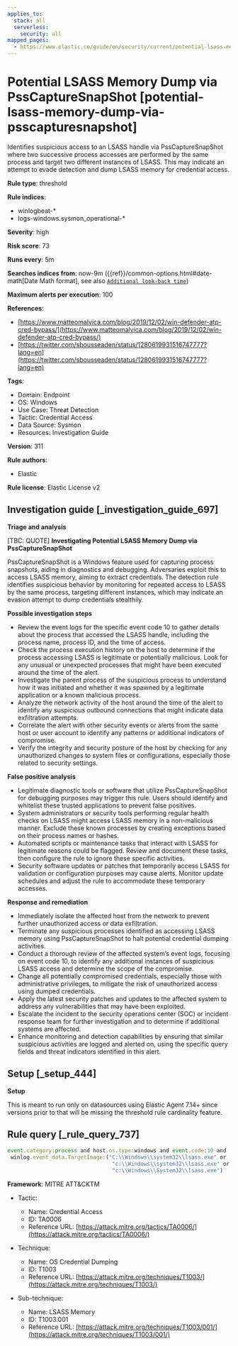 ```yaml
---
applies_to:
  stack: all
  serverless:
    security: all
mapped_pages:
  - https://www.elastic.co/guide/en/security/current/potential-lsass-memory-dump-via-psscapturesnapshot.html
---
```


# Potential LSASS Memory Dump via PssCaptureSnapShot [potential-lsass-memory-dump-via-psscapturesnapshot]

Identifies suspicious access to an LSASS handle via PssCaptureSnapShot where two successive process accesses are performed by the same process and target two different instances of LSASS. This may indicate an attempt to evade detection and dump LSASS memory for credential access.

**Rule type**: threshold

**Rule indices**:

* winlogbeat-*
* logs-windows.sysmon_operational-*

**Severity**: high

**Risk score**: 73

**Runs every**: 5m

**Searches indices from**: now-9m ({{ref}}/common-options.html#date-math[Date Math format], see also [`Additional look-back time`](docs-content://solutions/security/detect-and-alert/create-detection-rule.md#rule-schedule))

**Maximum alerts per execution**: 100

**References**:

* [https://www.matteomalvica.com/blog/2019/12/02/win-defender-atp-cred-bypass/](https://www.matteomalvica.com/blog/2019/12/02/win-defender-atp-cred-bypass/)
* [https://twitter.com/sbousseaden/status/1280619931516747777?lang=en](https://twitter.com/sbousseaden/status/1280619931516747777?lang=en)

**Tags**:

* Domain: Endpoint
* OS: Windows
* Use Case: Threat Detection
* Tactic: Credential Access
* Data Source: Sysmon
* Resources: Investigation Guide

**Version**: 311

**Rule authors**:

* Elastic

**Rule license**: Elastic License v2

## Investigation guide [_investigation_guide_697]

**Triage and analysis**

[TBC: QUOTE]
**Investigating Potential LSASS Memory Dump via PssCaptureSnapShot**

PssCaptureSnapShot is a Windows feature used for capturing process snapshots, aiding in diagnostics and debugging. Adversaries exploit this to access LSASS memory, aiming to extract credentials. The detection rule identifies suspicious behavior by monitoring for repeated access to LSASS by the same process, targeting different instances, which may indicate an evasion attempt to dump credentials stealthily.

**Possible investigation steps**

* Review the event logs for the specific event code 10 to gather details about the process that accessed the LSASS handle, including the process name, process ID, and the time of access.
* Check the process execution history on the host to determine if the process accessing LSASS is legitimate or potentially malicious. Look for any unusual or unexpected processes that might have been executed around the time of the alert.
* Investigate the parent process of the suspicious process to understand how it was initiated and whether it was spawned by a legitimate application or a known malicious process.
* Analyze the network activity of the host around the time of the alert to identify any suspicious outbound connections that might indicate data exfiltration attempts.
* Correlate the alert with other security events or alerts from the same host or user account to identify any patterns or additional indicators of compromise.
* Verify the integrity and security posture of the host by checking for any unauthorized changes to system files or configurations, especially those related to security settings.

**False positive analysis**

* Legitimate diagnostic tools or software that utilize PssCaptureSnapShot for debugging purposes may trigger this rule. Users should identify and whitelist these trusted applications to prevent false positives.
* System administrators or security tools performing regular health checks on LSASS might access LSASS memory in a non-malicious manner. Exclude these known processes by creating exceptions based on their process names or hashes.
* Automated scripts or maintenance tasks that interact with LSASS for legitimate reasons could be flagged. Review and document these tasks, then configure the rule to ignore these specific activities.
* Security software updates or patches that temporarily access LSASS for validation or configuration purposes may cause alerts. Monitor update schedules and adjust the rule to accommodate these temporary accesses.

**Response and remediation**

* Immediately isolate the affected host from the network to prevent further unauthorized access or data exfiltration.
* Terminate any suspicious processes identified as accessing LSASS memory using PssCaptureSnapShot to halt potential credential dumping activities.
* Conduct a thorough review of the affected system’s event logs, focusing on event code 10, to identify any additional instances of suspicious LSASS access and determine the scope of the compromise.
* Change all potentially compromised credentials, especially those with administrative privileges, to mitigate the risk of unauthorized access using dumped credentials.
* Apply the latest security patches and updates to the affected system to address any vulnerabilities that may have been exploited.
* Escalate the incident to the security operations center (SOC) or incident response team for further investigation and to determine if additional systems are affected.
* Enhance monitoring and detection capabilities by ensuring that similar suspicious activities are logged and alerted on, using the specific query fields and threat indicators identified in this alert.


## Setup [_setup_444]

**Setup**

This is meant to run only on datasources using Elastic Agent 7.14+ since versions prior to that will be missing the threshold rule cardinality feature.


## Rule query [_rule_query_737]

```js
event.category:process and host.os.type:windows and event.code:10 and
 winlog.event_data.TargetImage:("C:\\Windows\\system32\\lsass.exe" or
                                 "c:\\Windows\\system32\\lsass.exe" or
                                 "c:\\Windows\\System32\\lsass.exe")
```

**Framework**: MITRE ATT&CKTM

* Tactic:

    * Name: Credential Access
    * ID: TA0006
    * Reference URL: [https://attack.mitre.org/tactics/TA0006/](https://attack.mitre.org/tactics/TA0006/)

* Technique:

    * Name: OS Credential Dumping
    * ID: T1003
    * Reference URL: [https://attack.mitre.org/techniques/T1003/](https://attack.mitre.org/techniques/T1003/)

* Sub-technique:

    * Name: LSASS Memory
    * ID: T1003.001
    * Reference URL: [https://attack.mitre.org/techniques/T1003/001/](https://attack.mitre.org/techniques/T1003/001/)



